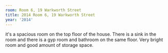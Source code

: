 ```yaml
---
room: Room 6, 19 Warkworth Street
title: 2014 Room 6, 19 Warkworth Street
year: '2014'
---
```


it's a spacious room on the top floor of the house. There is a sink in the room and there is a gyp room and bathroom on the same floor.  Very bright room and good amount of storage space.